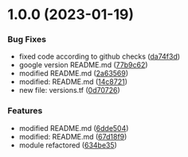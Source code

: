 # 1.0.0 (2023-01-19)


### Bug Fixes

* fixed code according to github checks ([da74f3d](https://github.com/data-platform-hq/terraform-google-secrets/commit/da74f3d2094124f4de7d6b9d6d33a6af0b64f4f1))
* google version README.md ([77b9c62](https://github.com/data-platform-hq/terraform-google-secrets/commit/77b9c6242ebd0d8d44d38dd257712f299295f33b))
* modified README.md ([2a63569](https://github.com/data-platform-hq/terraform-google-secrets/commit/2a63569c7d435a48af700708b73f493266c83bbe))
* modified:   README.md ([14c8721](https://github.com/data-platform-hq/terraform-google-secrets/commit/14c8721803e6155778e6141bb89874361cbf21d4))
* new file:   versions.tf ([0d70726](https://github.com/data-platform-hq/terraform-google-secrets/commit/0d707263ad5fe009c66787740ff8ec6e231419c2))


### Features

* modified README.md ([6dde504](https://github.com/data-platform-hq/terraform-google-secrets/commit/6dde504f0a891be6ea87643b7db81505125f777f))
* modified:   README.md ([67d18f9](https://github.com/data-platform-hq/terraform-google-secrets/commit/67d18f98873d4b591e18821e224b3c3a5453224f))
* module refactored ([634be35](https://github.com/data-platform-hq/terraform-google-secrets/commit/634be35ab0d43bc7e67f566cdc791bc3a9c2b6e5))
